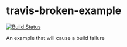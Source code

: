 # travis-broken-example
[![Build Status](https://travis-ci.org/pattyhama/travis-broken-example.svg?branch=master)](https://travis-ci.org/pattyhama/travis-broken-example)  

An example that will cause a build failure
